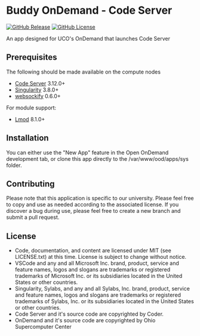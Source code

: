 # Buddy OnDemand - Code Server

[![GitHub Release](https://img.shields.io/github/v/release/UCO-HPC/buddy_code-server?style=flat-square)](https://github.com/UCO-HPC/buddy_code-server/blob/devel/CHANGELOG.md)
[![GitHub License](https://img.shields.io/github/license/UCO-HPC/buddy_code-server?style=flat-square)](https://opensource.org/licenses/MIT)

An app designed for UCO's OnDemand that launches Code Server

## Prerequisites

The following should be made available on the compute nodes
- [Code Server] 3.12.0+
- [Singularity] 3.8.0+ 
- [websockify] 0.6.0+

For module support:

- [Lmod] 8.1.0+

[Code Server]: https://github.com/cdr/code-server
[Singularity]: https://sylabs.io/singularity/
[websockify]: https://github.com/novnc/websockify
[Lmod]: https://www.tacc.utexas.edu/research-development/tacc-projects/lmod

## Installation

You can either use the "New App" feature in the Open OnDemand development tab, or clone this app directly to the /var/www/ood/apps/sys folder. 

## Contributing

Please note that this application is specific to our university. Please feel free to copy and use as needed according to the associated license. If you discover a bug during use, please feel free to create a new branch and submit a pull request. 

## License

* Code, documentation, and content are licensed under MIT (see LICENSE.txt) at this time. License is subject to change without notice. 
* VSCode and any and all Microsoft Inc. brand, product, service and feature names, logos and slogans are trademarks or registered trademarks of Microsoft Inc. or its subsidiaries located in the United States or other countries.
* Singularity, Sylabs, and any and all Sylabs, Inc. brand, product, service and feature names, logos and slogans are trademarks or registered trademarks of Sylabs, Inc. or its subsidiaries located in the United States or other countries.
* Code Server and it's source code are copyrighted by Coder. 
* OnDemand and it's source code are copyrighted by Ohio Supercomputer Center
